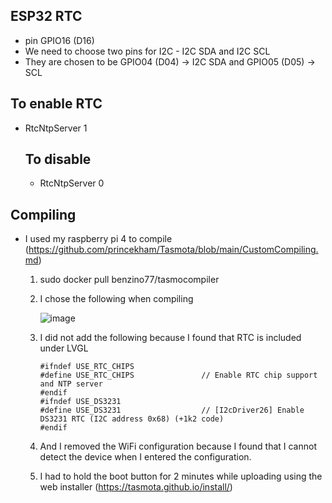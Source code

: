   ## ESP32 RTC

- pin GPIO16 (D16)
- We need to choose two pins for I2C - I2C SDA and I2C SCL
- They are chosen to be GPIO04 (D04) -> I2C SDA and GPIO05 (D05) -> SCL

## To enable RTC
- RtcNtpServer 1

  ## To disable
  - RtcNtpServer 0
 
## Compiling
- I used my raspberry pi 4 to compile (https://github.com/princekham/Tasmota/blob/main/CustomCompiling.md)
  1. sudo docker pull benzino77/tasmocompiler
  2. I chose the following when compiling
 
     ![image](https://github.com/user-attachments/assets/cf2c10dd-26cb-4be0-bd95-470e6184bc74)


  3. I did not add the following because I found that RTC is included under LVGL
     ```
     #ifndef USE_RTC_CHIPS 
     #define USE_RTC_CHIPS               // Enable RTC chip support and NTP server
     #endif
     #ifndef USE_DS3231
     #define USE_DS3231                  // [I2cDriver26] Enable DS3231 RTC (I2C address 0x68) (+1k2 code)
     #endif
     ```
  4. And I removed the WiFi configuration because I found that I cannot detect the device when I entered the configuration.
  4. I had to hold the boot button for 2 minutes while uploading using the web installer (https://tasmota.github.io/install/)
